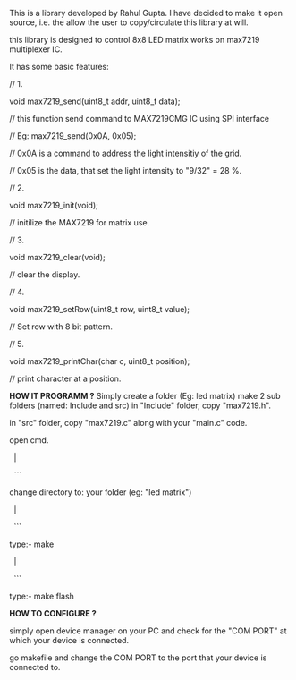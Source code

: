 This is a library developed by Rahul Gupta. I have decided to make it open source, i.e. the allow the user to copy/circulate this library at will.



this library is designed to control 8x8 LED matrix works on max7219 multiplexer IC.



It has some basic features:

// 1.

void max7219\_send(uint8\_t addr, uint8\_t data);

// this function send command to MAX7219CMG IC using SPI interface

//  Eg: max7219\_send(0x0A, 0x05);

// 0x0A is a command to address the light intensitiy of the grid.

// 0x05 is the data, that set the light intensity to "9/32" = 28 %.



// 2.

void max7219\_init(void);

// initilize the MAX7219 for matrix use.



// 3.

void max7219\_clear(void);

// clear the display.



// 4.

void max7219\_setRow(uint8\_t row, uint8\_t value);

// Set row with 8 bit pattern.



// 5.

void max7219\_printChar(char c, uint8\_t position);

// print character at a position.



**HOW IT PROGRAMM ?**
Simply create a folder (Eg: led matrix)
make 2 sub folders (named: Include and src)
in "Include" folder, copy "max7219.h".

in "src" folder, copy "max7219.c" along with your "main.c" code.



open cmd.

&nbsp;  |

&nbsp; ```

change directory to: your folder (eg: "led matrix")

&nbsp;  |

&nbsp; ```

type:-  make

&nbsp;  |

&nbsp; ```

type:-	make flash





**HOW TO CONFIGURE ?**

simply open device manager on your PC and check for the "COM PORT" at which your device is connected.

go makefile and change the COM PORT to the port that your device is connected to. 

